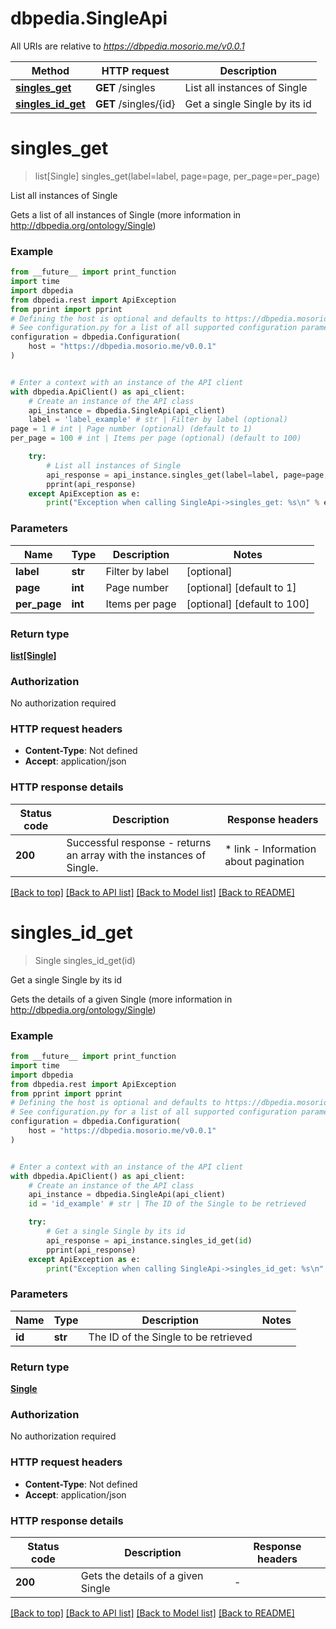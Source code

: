 # dbpedia.SingleApi

All URIs are relative to *https://dbpedia.mosorio.me/v0.0.1*

Method | HTTP request | Description
------------- | ------------- | -------------
[**singles_get**](SingleApi.md#singles_get) | **GET** /singles | List all instances of Single
[**singles_id_get**](SingleApi.md#singles_id_get) | **GET** /singles/{id} | Get a single Single by its id


# **singles_get**
> list[Single] singles_get(label=label, page=page, per_page=per_page)

List all instances of Single

Gets a list of all instances of Single (more information in http://dbpedia.org/ontology/Single)

### Example

```python
from __future__ import print_function
import time
import dbpedia
from dbpedia.rest import ApiException
from pprint import pprint
# Defining the host is optional and defaults to https://dbpedia.mosorio.me/v0.0.1
# See configuration.py for a list of all supported configuration parameters.
configuration = dbpedia.Configuration(
    host = "https://dbpedia.mosorio.me/v0.0.1"
)


# Enter a context with an instance of the API client
with dbpedia.ApiClient() as api_client:
    # Create an instance of the API class
    api_instance = dbpedia.SingleApi(api_client)
    label = 'label_example' # str | Filter by label (optional)
page = 1 # int | Page number (optional) (default to 1)
per_page = 100 # int | Items per page (optional) (default to 100)

    try:
        # List all instances of Single
        api_response = api_instance.singles_get(label=label, page=page, per_page=per_page)
        pprint(api_response)
    except ApiException as e:
        print("Exception when calling SingleApi->singles_get: %s\n" % e)
```

### Parameters

Name | Type | Description  | Notes
------------- | ------------- | ------------- | -------------
 **label** | **str**| Filter by label | [optional] 
 **page** | **int**| Page number | [optional] [default to 1]
 **per_page** | **int**| Items per page | [optional] [default to 100]

### Return type

[**list[Single]**](Single.md)

### Authorization

No authorization required

### HTTP request headers

 - **Content-Type**: Not defined
 - **Accept**: application/json

### HTTP response details
| Status code | Description | Response headers |
|-------------|-------------|------------------|
**200** | Successful response - returns an array with the instances of Single. |  * link - Information about pagination <br>  |

[[Back to top]](#) [[Back to API list]](../README.md#documentation-for-api-endpoints) [[Back to Model list]](../README.md#documentation-for-models) [[Back to README]](../README.md)

# **singles_id_get**
> Single singles_id_get(id)

Get a single Single by its id

Gets the details of a given Single (more information in http://dbpedia.org/ontology/Single)

### Example

```python
from __future__ import print_function
import time
import dbpedia
from dbpedia.rest import ApiException
from pprint import pprint
# Defining the host is optional and defaults to https://dbpedia.mosorio.me/v0.0.1
# See configuration.py for a list of all supported configuration parameters.
configuration = dbpedia.Configuration(
    host = "https://dbpedia.mosorio.me/v0.0.1"
)


# Enter a context with an instance of the API client
with dbpedia.ApiClient() as api_client:
    # Create an instance of the API class
    api_instance = dbpedia.SingleApi(api_client)
    id = 'id_example' # str | The ID of the Single to be retrieved

    try:
        # Get a single Single by its id
        api_response = api_instance.singles_id_get(id)
        pprint(api_response)
    except ApiException as e:
        print("Exception when calling SingleApi->singles_id_get: %s\n" % e)
```

### Parameters

Name | Type | Description  | Notes
------------- | ------------- | ------------- | -------------
 **id** | **str**| The ID of the Single to be retrieved | 

### Return type

[**Single**](Single.md)

### Authorization

No authorization required

### HTTP request headers

 - **Content-Type**: Not defined
 - **Accept**: application/json

### HTTP response details
| Status code | Description | Response headers |
|-------------|-------------|------------------|
**200** | Gets the details of a given Single |  -  |

[[Back to top]](#) [[Back to API list]](../README.md#documentation-for-api-endpoints) [[Back to Model list]](../README.md#documentation-for-models) [[Back to README]](../README.md)

